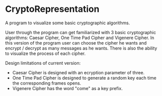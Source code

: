 # CryptoRepresentation

A program to visualize some basic cryptographic algorithms.

User through the program can get familiarized with 3 basic cryptographic algorithms: Caesar Cipher, One Time Pad Cipher and Vigenere Cipher. In this version of the program user can choose the cipher he wants and encrypt / decrypt as many messages as he wants. There is also the ability to visualize the process of each cipher.

Design limitations of current version:
  - Caesar Cipher is designed with an ecryption parameter of three.
  - One Time Pad Cipher is designed to generate a random key each time the corresponding frames opens.
  - Vigenere Cipher has the word "come" as a key prefix.
